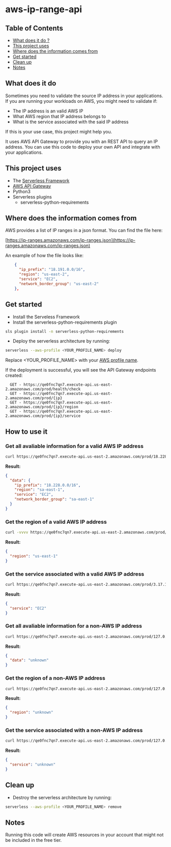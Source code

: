 # aws-ip-range-api

## Table of Contents
- [What does it do ?](https://github.com/groorj/aws-ip-range-api#what-does-it-do)
- [This project uses](https://github.com/groorj/aws-ip-range-api#this-project-uses)
- [Where does the information comes from](https://github.com/groorj/aws-ip-range-api#where-does-the-information-comes-from)
- [Get started](https://github.com/groorj/aws-ip-range-api#get-started)
- [Clean up](https://github.com/groorj/aws-ip-range-api#clean-up)
- [Notes](https://github.com/groorj/aws-ip-range-api#notes)

## What does it do

Sometimes you need to validate the source IP address in your applications. If you are running your workloads on AWS, you might need to validate if:
- The IP address is an valid AWS IP
- What AWS region that IP address belongs to
- What is the service associated with the said IP address

If this is your use case, this project might help you.

It uses AWS API Gateway to provide you with an REST API to query an IP address. You can use this code to deploy your own API and integrate with your applications.

## This project uses

- The [Serverless Framework](https://www.serverless.com/)
- [AWS API Gateway](https://aws.amazon.com/api-gateway/)
- Python3
- Serverless plugins
  - serverless-python-requirements

## Where does the information comes from

AWS provides a list of IP ranges in a json format. You can find the file here:

[https://ip-ranges.amazonaws.com/ip-ranges.json](https://ip-ranges.amazonaws.com/ip-ranges.json)

An example of how the file looks like:

```json
    {
      "ip_prefix": "18.191.0.0/16",
      "region": "us-east-2",
      "service": "EC2",
      "network_border_group": "us-east-2"
    },
```

## Get started

- Install the Serveless Framework
- Install the serverless-python-requirements plugin

```bash
sls plugin install -n serverless-python-requirements
```

- Deploy the serverless architecture by running:

```bash
serverless --aws-profile <YOUR_PROFILE_NAME> deploy
```

Replace <YOUR_PROFILE_NAME> with your [AWS profile name](https://docs.aws.amazon.com/cli/latest/userguide/cli-configure-profiles.html).

If the deployment is successful, you will see the API Gateway endpoints created:

```text
  GET - https://qe0fnc7qn7.execute-api.us-east-2.amazonaws.com/prod/health/check
  GET - https://qe0fnc7qn7.execute-api.us-east-2.amazonaws.com/prod/{ip}
  GET - https://qe0fnc7qn7.execute-api.us-east-2.amazonaws.com/prod/{ip}/region
  GET - https://qe0fnc7qn7.execute-api.us-east-2.amazonaws.com/prod/{ip}/service
```

## How to use it

### Get all avaliable information for a valid AWS IP address
```bash
curl https://qe0fnc7qn7.execute-api.us-east-2.amazonaws.com/prod/18.228.93.48
```

**Result:**
```json
{
  "data": {
    "ip_prefix": "18.228.0.0/16",
    "region": "sa-east-1",
    "service": "EC2",
    "network_border_group": "sa-east-1"
  }
}
```

### Get the region of a valid AWS IP address
```bash
curl -vvvv https://qe0fnc7qn7.execute-api.us-east-2.amazonaws.com/prod/52.1.1.1/region
```

**Result:**
```json
{
  "region": "us-east-1"
}
```

### Get the service associated with a valid AWS IP address
```bash
curl https://qe0fnc7qn7.execute-api.us-east-2.amazonaws.com/prod/3.17.184.157/service
```

**Result:**
```json
{
  "service": "EC2"
}
```

### Get all avaliable information for a non-AWS IP address
```bash
curl https://qe0fnc7qn7.execute-api.us-east-2.amazonaws.com/prod/127.0.0.1
```

**Result:**
```json
{
  "data": "unknown"
}
```

### Get the region of a non-AWS IP address
```bash
curl https://qe0fnc7qn7.execute-api.us-east-2.amazonaws.com/prod/127.0.0.1/region
```

**Result:**
```json
{
  "region": "unknown"
}
```

### Get the service associated with a non-AWS IP address
```bash
curl https://qe0fnc7qn7.execute-api.us-east-2.amazonaws.com/prod/127.0.0.1/service
```

**Result:**
```json
{
  "service": "unknown"
}
```

## Clean up

- Destroy the serverless architecture by running:

```bash
serverless --aws-profile <YOUR_PROFILE_NAME> remove
```

## Notes
Running this code will create AWS resources in your account that might not be included in the free tier.